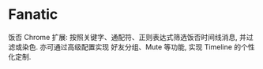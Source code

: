 Fanatic
=======

饭否 Chrome 扩展: 按照关键字、通配符、正则表达式筛选饭否时间线消息, 并过滤或染色. 亦可通过高级配置实现 好友分组、Mute 等功能, 实现 Timeline 的个性化定制.